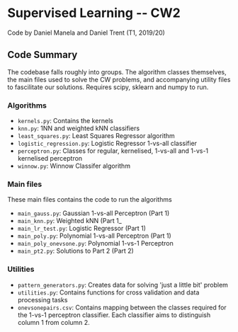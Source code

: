 # Supervised Learning -- CW2
Code by Daniel Manela and Daniel Trent (T1, 2019/20)

## Code Summary
The codebase falls roughly into groups. The algorithm classes themselves, the main files used to solve the CW problems, and accompanying utility files to fascilitate our solutions. Requires scipy, sklearn and numpy to run.

### Algorithms
* `kernels.py`: Contains the kernels 
* `knn.py`: 1NN and weighted kNN classifiers
* `least_squares.py`: Least Squares Regressor algorithm
* `logistic_regression.py`: Logistic Regressor 1-vs-all classifier
* `perceptron.py`: Classes for regular, kernelised, 1-vs-all and 1-vs-1 kernelised perceptron
* `winnow.py`: Winnow Classifer algorithm

### Main files
These main files contains the code to run the algorithms
* `main_gauss.py`: Gaussian 1-vs-all Perceptron (Part 1)
* `main_knn.py`: Weighted kNN (Part 1_
* `main_lr_test.py`: Logistic Regressor (Part 1)
* `main_poly.py`: Polynomial 1-vs-all Perceptron (Part 1)
* `main_poly_onevsone.py`: Polynomial 1-vs-1 Perceptron
* `main_pt2.py`: Solutions to Part 2 (Part 2)

### Utilities
* `pattern_generators.py`: Creates data for solving 'just a little bit' problem
* `utilities.py`: Contains functions for cross validation and data processing tasks
* `onevsonepairs.csv`: Contains mapping between the classes required for the 1-vs-1 perceptron classifier. Each classifier aims to distinguish column 1 from column 2.

